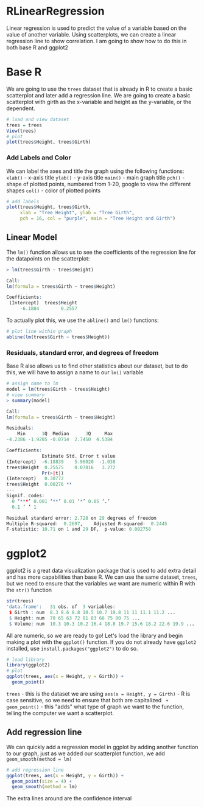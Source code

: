 # RLinearRegression

Linear regression is used to predict the value of a variable based on the value of another variable. Using scatterplots, we can create a linear regression line to show correlation. I am going to show how to do this in both base R and ggplot2


# Base R
We are going to use the `trees` dataset that is already in R to create a basic scatterplot and later add a regression line. We are going to create a basic scatterplot with girth as the x-variable and height as the y-variable, or the dependent.

```r
# load and view dataset
trees = trees
View(trees)
# plot
plot(trees$Height, trees$Girth)
```

### Add Labels and Color
We can label the axes and title the graph using the following functions:
`xlab()` - x-axis title
`ylab()` - y-axis title
`main()` - main graph title
`pch()` - shape of plotted points, numbered from 1-20, google to view the different shapes
`col()` - color of plotted points

```r
# add labels
plot(trees$Height, trees$Girth,
     xlab = "Tree Height", ylab = "Tree Girth",
     pch = 16, col = "purple", main = "Tree Height and Girth")
```

## Linear Model
The `lm()` function allows us to see the coefficients of the regression line for the datapoints on the scatterplot:

```r
> lm(trees$Girth ~ trees$Height)

Call:
lm(formula = trees$Girth ~ trees$Height)

Coefficients:
 (Intercept)  trees$Height  
     -6.1884        0.2557  
```

To actually plot this, we use the `abline()` and `lm()` functions:

```r
# plot line within graph
abline(lm(trees$Girth ~ trees$Height))
```

### Residuals, standard error, and degrees of freedom
Base R also allows us to find other statistics about our dataset, but to do this, we will have to assign a name to our `lm()` variable

```r
# assign name to lm
model = lm(trees$Girth ~ trees$Height)
# view summary
> summary(model)

Call:
lm(formula = trees$Girth ~ trees$Height)

Residuals:
    Min      1Q  Median      3Q     Max 
-4.2386 -1.9205 -0.0714  2.7450  4.5384 

Coefficients:
             Estimate Std. Error t value
(Intercept)  -6.18839    5.96020  -1.038
trees$Height  0.25575    0.07816   3.272
             Pr(>|t|)   
(Intercept)   0.30772   
trees$Height  0.00276 **
---
Signif. codes:  
  0 ‘***’ 0.001 ‘**’ 0.01 ‘*’ 0.05 ‘.’
  0.1 ‘ ’ 1

Residual standard error: 2.728 on 29 degrees of freedom
Multiple R-squared:  0.2697,	Adjusted R-squared:  0.2445 
F-statistic: 10.71 on 1 and 29 DF,  p-value: 0.002758
```

# ggplot2
ggplot2 is a great data visualization package that is used to add extra detail and has more capabilities than base R. We can use the same dataset, `trees`, but we need to ensure that the variables we want are numeric within R with the `str()` function

```r
str(trees)
'data.frame':	31 obs. of  3 variables:
 $ Girth : num  8.3 8.6 8.8 10.5 10.7 10.8 11 11 11.1 11.2 ...
 $ Height: num  70 65 63 72 81 83 66 75 80 75 ...
 $ Volume: num  10.3 10.3 10.2 16.4 18.8 19.7 15.6 18.2 22.6 19.9 ...
```
All are numeric, so we are ready to go! Let's load the library and begin making a plot with the `ggplot()` function. If you do not already have `ggplot2` installed, use `install.packages("ggplot2")` to do so.

```r
# load library
library(ggplot2)
# plot
ggplot(trees, aes(x = Height, y = Girth)) +
  geom_point()
```
`trees` - this is the dataset we are using
`aes(x = Height, y = Girth)` - R is case sensitive, so we need to ensure that both are capitalized
 ` + geom_point()` - this "adds" what type of graph we want to the function, telling the computer we want a scatterplot.
 
 ## Add regression line
We can quickly add a regression model in ggplot by adding another function to our graph, just as we added our scatterplot function, we add `geom_smooth(method = lm)`

```r
# add regression line
ggplot(trees, aes(x = Height, y = Girth)) +
  geom_point(size = 4) +
  geom_smooth(method = lm)
  ```
 The extra lines around are the confidence interval












